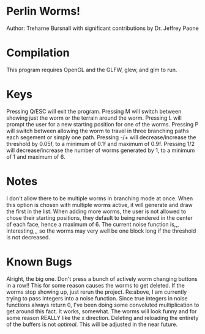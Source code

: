 # Perlin Worms!
Author: Treharne Bursnall with significant contributions by Dr. Jeffrey Paone

# Compilation
This program requires OpenGL and the GLFW, glew, and glm to run.

# Keys
Pressing Q/ESC will exit the program.
Pressing M will switch between showing just the worm or the terrain around the worm.
Pressing L will prompt the user for a new starting position for one of the worms.
Pressing P will switch between allowing the worm to travel in three branching paths each segement or simply one path.
Pressing -/+ will decrease/increase the threshold by 0.05f, to a minimum of 0.1f and maximum of 0.9f.
Pressing 1/2 will decrease/increase the number of worms generated by 1, to a minimum of 1 and maximum of 6.

# Notes
I don't allow there to be multiple worms in branching mode at once. When this option is chosen with multiple worms active, it will generate and draw the first in the list.
When adding more worms, the user is not allowed to chose their starting positions, they default to being rendered in the center of each face, hence a maximum of 6.
The current noise function is,,, interesting,,, so the worms may very well be one block long if the threshold is not decreased.

# Known Bugs
Alright, the big one.
Don't press a bunch of actively worm changing buttons in a row!! This for some reason causes the worms to get deleted. If the worms stop showing up, just rerun the project.
Re:above, I am currently trying to pass integers into a noise function. Since true integers in noise functions always return 0, I've been doing some convoluted multiplication to get around this fact. It works, somewhat. The worms will look funny and for some reason REALLY like the x direction.
Deleting and reloading the entirety of the buffers is not *optimal*. This will be adjusted in the near future.
